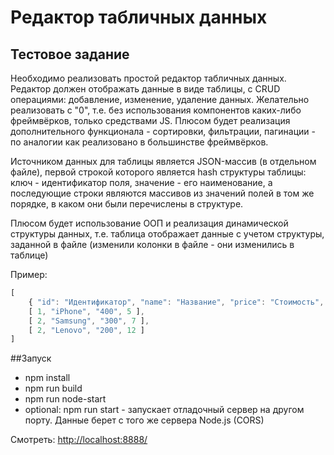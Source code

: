 # Редактор табличных данных
## Тестовое задание

Необходимо реализовать простой редактор табличных данных. 
Редактор должен отображать данные в виде таблицы, с CRUD операциями: добавление, изменение, удаление данных.
Желательно реализовать с "0", т.е. без использования компонентов каких-либо фреймвёрков, только средствами JS.
Плюсом будет реализация дополнительного функционала - сортировки, фильтрации, пагинации - по аналогии как реализовано 
в большинстве фреймвёрков.

Источником данных для таблицы является JSON-массив (в отдельном файле), первой строкой которого является 
hash структуры таблицы: ключ - идентификатор поля, значение - его наименование,
а последующие строки являются массивов из значений полей в том же порядке, в каком они были перечислены в структуре.

Плюсом будет использование ООП и реализация динамической структуры данных, т.е. таблица отображает данные с учетом структуры, 
заданной в файле (изменили колонки в файле - они изменились в таблице)


Пример:

```javascript
[
    { "id": "Идентификатор", "name": "Название", "price": "Стоимость", "quantity": "Количество" },
    [ 1, "iPhone", "400", 5 ],
    [ 2, "Samsung", "300", 7 ],
    [ 2, "Lenovo", "200", 12 ] 
]
```

##Запуск

- npm install
- npm run build
- npm run node-start
- optional: npm run start - запускает отладочный сервер на другом порту. Данные берет с того же сервера Node.js (CORS)

Смотреть: [http://localhost:8888/]( [http://localhost:8888/])

